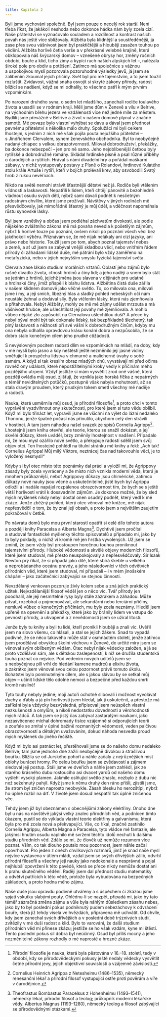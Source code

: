 ```yaml
---
title: Kapitola 2
---
```


Byli jsme vychováni společně. Byl jsem pouze o necelý rok starší. Není třeba říkat, že jakákoli neshoda nebo dokonce hádka nám byly zcela cizí. Naše přátelství se vyznačovalo souladem a rozdílnost a kontrast našich povah nás ještě více sbližovaly. Alžběta byla klidnější a soustředěnější, já zase přes svou vášnivost jsem byl praktičtější a hlouběji zasažen touhou po vědění. Alžběta horlivě četla verše a v překrásné velebné krajině, která obklopovala náš švýcarský domov – vznešené obrysy hor, změny ročních období, bouře a klid, ticho zimy a kypící ruch našich alpských let –, nalézala široké pole pro obdiv a potěšení. Zatímco má společnice s vážnou a uspokojivou myslí pozorovala pozoruhodné výsledky jevů, já jsem se zalíbením zkoumal jejich příčiny. Svět byl pro mě tajemstvím, a to jsem toužil rozluštit. Zvídavost, vážná snaha osvojit si skryté zákony přírody, radost blížící se nadšení, když se mi odhalily, to všechno patří k mým prvním vzpomínkám.

Po narození druhého syna, o sedm let mladšího, zanechali rodiče toulavého života a usadili se v rodném kraji. Měli jsme dům v Ženevě a vilu v Belrive, na východním břehu jezera ve vzdálenosti více než jedné míle za městem. Bydlili jsme převážně v Belrive a život v našem domově plynul v značné samotě. Mé povaze bylo vlastní vyhýbat se davu a dával jsem přednost pevnému přátelství s několika málo druhy. Spolužáci mi byli celkem lhostejní, s jedním z nich mě však pojila pouta nejužšího přátelství – s Jindřichem Clervalem, synem ženevského obchodníka. Byl to neobyčejně nadaný chlapec s velkou obrazotvorností. Miloval dobrodružství, překážky, ba dokonce nebezpečí – jen pro ně samo. Jeho nejoblíbenější četbou byly rytířské a dobrodružné romány. Skládal hrdinské písně a psal různé příběhy o čarodějích a rytířích. Hrával s námi divadelní hry a pořádal maškarní zábavy, v nichž vystupovaly postavy z Písně o Rolandovi, hrdinové Kulatého stolu krále Artuše i rytíři, kteří v bojích prolévali krev, aby osvobodili Svatý hrob z rukou nevěřících.

Nikdo na světě nemohl strávit šťastnější dětství než já. Rodiče byli vtělením vlídnosti a laskavosti. Nepatřili k lidem, kteří chtějí pánovitě a bezohledně vládnout osudu svých dětí, nýbrž sami dávali podnět k nesčetným radostným chvílím, které jsme prožívali. Návštěvy v jiných rodinách mě přesvědčovaly, jak mimořádně šťastný je můj úděl, a vděčnost napomáhala růstu synovské lásky.

Byl jsem vznětlivý a občas jsem podléhal záchvatům divokosti, ale podle nějakého zvláštního zákona mě má povaha nevedla k pošetilým zájmům, nýbrž k horlivé touze po poznání, ovšem nikoli po poznání všech věcí bez jakéhokoli výběru. Přiznávám se, že mě nijak nelákaly ani cizí jazyky, ani právo nebo historie. Toužil jsem po tom, abych poznal tajemství nebes a země, a ať už jsem se zabýval vnější skladbou věcí, nebo vnitřním řádem přírody či záhadami lidské duše, mé pátrání bylo vždy zaměřeno na metafyzická, nebo v jejich nejvyšším smyslu fyzická tajemství světa.

Clervala zase lákalo studium morálních vztahů. Oblastí jeho zájmů bylo rušné divadlo života, ctnosti hrdinů a činy lidí; a jeho nadějí a snem bylo stát se jedním z hrdinů, jejichž jména jsou slavena v dějinách pro udatné a hrdinské činy, jimiž přispěli k blahu lidstva. Alžbětina čistá duše zářila v našem klidném domově jako věčné světlo. To, co milovala ona, milovali jsme i my, a její smích, líbezný hlas a sladký pohled nebeských očí nám neustále žehnal a dodával síly. Byla vtělením lásky, která nás zjemňovala a přitahovala. Nebýt Alžběty, mohly ze mě mé zájmy udělat mrzouta a má vášnivost hrubce; ale ušlechtilost její povahy mě zjemňovala. A mohlo vůbec nějaké zlo zapůsobit na Clervalovu ušlechtilou duši? A přece by nebyl býval mohl být tak dokonale lidský, tak bezpříkladně šlechetný, tak plný laskavosti a něžnosti při své vášni k dobrodružným činům, kdyby mu ona nebyla odhalila opravdovou krásu konání dobra a nezpůsobila, že se dobro stalo konečným cílem jeho prudké ctižádosti.

S nevýslovným pocitem radosti dlím ve vzpomínkách na mládí, na doby, kdy v mé mysli bylo jasno a kdy neštěstí ještě nezměnilo její jasné vidiny směřující k prospěchu lidstva v chmurné a malicherné úvahy o sobě samém. A když si tak kreslím obraz mladých dnů, vyvstávají mi před očima rovněž ony události, které nepostižitelnými kroky vedly k příčinám mého pozdějšího utrpení. Vždyť jestliže si mám vysvětlit zrod oné vášně, která později ovládla můj osud, zjišťuji, že vznikla jako horská říčka z nepatrných a téměř neviditelných potůčků, postupně však nabyla mohutnosti, až se stala dravým proudem, který prudkým tokem smetl všechny mé naděje a radosti.

Nauka, která usměrnila můj osud, je přírodní filosofie[^2], a proto chci v tomto vyprávění vyzdvihnout ony skutečnosti, pro které jsem si tuto vědu oblíbil. Když mi bylo třináct let, vypravili jsme se všichni na výlet do lázní nedaleko Thononu, jenže špatné počasí nás přinutilo, abychom celý den strávili v hostinci. A tam jsem náhodou našel svazek ze spisů Cornelia Agrippy[^3]. Lhostejně jsem knihu otevřel, ale teorie, kterou se snažil dokázat, a její skvělé důkazy, které uváděl, brzy změnily lhostejnost v nadšení. Připadalo mi, že mou mysl ozářilo nové světlo, a překypuje radostí sdělil jsem svůj objev otci. Ten lhostejně pohlédl na titulní stránku mé knihy a řekl: „Ach tak! Cornelius Agrippa! Můj milý Viktore, neztrácej čas nad takovouhle věcí, je to vyložený nesmysl!“

Kdyby si byl otec místo této poznámky dal práci a vyložil mi, že Agrippovy zásady byly zcela vyvráceny a že místo nich vznikla moderní věda, která je mnohem průkaznější, neboť Agrippovy důkazy jsou chimérické, zatímco důkazy nové nauky jsou věcné a uskutečnitelné, jistě bych byl Agrippu odložil a i nadále napájel rozpálenou obrazotvornost tím, že bych se s ještě větší horlivostí vrátil k dosavadním zájmům. Je dokonce možné, že by sled mých myšlenek nikdy nebyl dostal onen osudný podnět, který vedl k mé zkáze. Jenže zběžný pohled, který otec věnoval mé knížce, mě nijak nepřesvědčil o tom, že by znal její obsah, a proto jsem s největším zaujetím pokračoval v četbě.

Po návratu domů bylo mou první starostí opatřit si celé dílo tohoto autora a později knihy Paracelsa a Alberta Magna[^4]. Dychtivě jsem pročítal a studoval fantastické myšlenky těchto spisovatelů a připadalo mi, jako by to byly poklady, o nichž ví kromě mě jen hrstka vyvolených. Už jsem se zmínil, že jsem vždy byl prostoupen horečnou touhou proniknout tajemstvími přírody. Hluboké vědomosti a skvělé objevy moderních filosofů, které jsem studoval, mě přesto neuspokojovaly a nepřesvědčovaly. Sir Isaak Newton prý říkal, že si připadá jako dítě, které sbírá škeble u velkého a neprobádaného oceánu pravdy, a jeho následovníci v těch odvětvích přírodních věd, které jsem studoval, mi připadali – i v mém jinošském chápání – jako začátečníci zabývající se stejnou činností.

Nevzdělaný venkovan pozoruje živly kolem sebe a zná jejich praktický užitek. Nejvzdělanější filosof věděl jen o něco víc. Tvář přírody jen poodhalil, ale její nesmrtelné rysy byly stále zázrakem a záhadou. Může pitvat, rozebírat a pojmenovávat, ale sekundární nebo terciární příčiny, nemluvě vůbec o konečných příčinách, mu byly zcela neznámy. Hleděl jsem upřeně na opevnění a překážky, které jako by bránily lidem ve vstupu do pevnosti přírody, a ukvapeně a z nevědomosti jsem se užíral lítostí.

Jenže byly tu knihy a byli tu lidé, kteří pronikli hlouběji a znali víc. Uvěřil jsem na slovo všemu, co hlásali, a stal se jejich žákem. Snad to vypadá podivně, že se něco takového může stát v osmnáctém století, jenže zatímco jsem prodělával obvyklou školní výchovu v Ženevě, do určité míry jsem se věnoval svým oblíbeným vědám. Otec nebyl nijak vědecky založen, a já se proto vzdělával sám, ale s dětskou zaslepeností, k níž se družila studentská touha poznat co nejvíce. Pod vedením nových učitelů jsem se s neobyčejnou pílí vrhl do hledání kamene mudrců a elixíru života, a zakrátko jsem věnoval svou celou pozornost právě tomuto úkolu. Bohatství bylo pominutelným cílem, ale s jakou slávou by se setkal můj objev – učinit lidské tělo odolné nemoci a bezpečné před každou smrtí kromě násilné!

Tyto touhy nebyly jediné; moji autoři ochotně slibovali i možnost vyvolávat duchy a ďábly a já pln horlivosti jsem hledal, jak ji uskutečnit, a přestože má zaříkání byla vždycky bezvýsledná, připisoval jsem neúspěch vlastní nezkušenosti a omylům, a nikoli nedostatku dovednosti a věrohodnosti mých rádců. A tak jsem se jistý čas zabýval zastaralými naukami, jako nezasvěcenec míchal dohromady tisíce vzájemně si odporujících teorií a zoufale se zmítal v úplné bažině rozmanitých vědomostí, veden palčivou obrazotvorností a dětským uvažováním, dokud náhoda nesvedla proud mých myšlenek do jiného řečiště.

Když mi bylo asi patnáct let, přestěhovali jsme se do našeho domu nedaleko Belrive; tam jsme jednoho dne zažili neobyčejně divokou a strašlivou bouřku. Blížila se od Jurského pohoří a náhle začaly z nejrůznějších míst oblohy burácet hromy. Po celou bouřku jsem se zvědavostí a zájmem sledoval její postup. Stáli jsme ve dveřích a náhle jsem zahlédl, jak ze starého krásného dubu rostoucího asi dvacet yardů od našeho domu vyšlehl vysoký plamen. Jakmile oslňující světlo zhaslo, nezbylo z dubu nic než sežehnutý pahýl. Když jsme k němu druhý den ráno přišli, zjistili jsme, že strom byl zničen naprosto neobvykle. Zásah blesku ho nerozštípl, nýbrž ho úplně rozbil na drť. V životě jsem dosud nespatřil tak úplně zničenou věc.

Tehdy jsem již byl obeznámen s obecnějšími zákony elektřiny. Onoho dne byl u nás na návštěvě jakýsi velký znalec přírodních věd, a podnícen tímto úkazem, pustil se do výkladu vlastní teorie elektřiny a galvanismu, která byla pro mě zcela nová a překvapující. Vše, co říkal, značně zastínilo Cornelia Agrippu, Alberta Magna a Paracelsa, tyto vládce mé fantazie, ale jakýmsi hnutím osudu naplnilo mě svržení těchto idolů nechutí k dalšímu studiu přírodních věd. Zdálo se mi, že člověk už nemůže rozumem více poznat. Vším, co tak dlouho poutalo mou pozornost, jsem náhle začal opovrhovat. Pro jeden z oněch chvilkových rozmarů, jimž je snad naše mysl nejvíce vystavena v útlém mládí, vzdal jsem se svých dřívějších zálib, odvrhl přírodní filosofii a všechny její nauky jako nedokonalé a nesprávné a pojal nejhlubší opovržení k této pavědě, která se přece nikdy nemůže dostat ani k prahu skutečného vědění. Raději jsem dal přednost studiu matematiky a odvětví patřících k této vědě, protože byla vybudována na bezpečných základech, a proto hodna mého zájmu.

Naše duše jsou opravdu podivně utvářeny a s úspěchem či zkázou jsme spjati vskutku slabými pouty. Ohlédnu-li se nazpět, připadá mi, jako by tato téměř zázračná změna zájmu a vůle byla náhlým důsledkem zásahu nebes, jako by to byl poslední pokus podniknutý pudem sebezáchovy k odvrácení bouře, která již tehdy visela ve hvězdách, připravena mě uchvátit. Od chvíle, kdy jsem zanechal svých dřívějších a v poslední době trýznivých studií, zvítězily v mé duši radost a klid. Bylo to varování, že další studium přírodních věd mi přinese zkázu; jestliže se ho však vzdám, kyne mi štěstí. Tento poslední pokus sil dobra byl neúčinný. Osud byl příliš mocný a jeho nezměnitelné zákony rozhodly o mé naprosté a hrozné zkáze.

  

[^2]: Přírodní filosofie je nauka, která byla pěstována v 16.–18. století, tedy v období, kdy se přírodovědeckými pokusy ještě nedaly vědecky vysvětlit četné přírodní jevy, jejich objektivní souvislosti a vzájemné závislosti.

[^3]: Cornelius Heinrich Agrippa z Netesheimu (1486–1535), německý renesanční lékař a přírodní filosof vystupující ostře proti pověrám a víře v čarodějnice.

[^4]: Theofrastus Bombastus Paracelsus z Hohenheimu (1493–1541), německý lékař, přírodní filosof a teolog; průkopník moderní lékařské vědy. Albertus Magnus (1193–1280), německý teolog a filosof zabývající se přírodovědnými otázkami.
